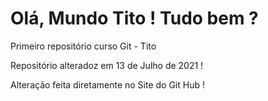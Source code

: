 # Olá, Mundo Tito ! Tudo bem ?
 Primeiro repositório curso Git - Tito

 Repositório alteradoz em 13 de Julho de 2021 !

Alteração feita diretamente no Site do Git Hub ! 
